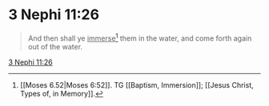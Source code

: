 # 3 Nephi 11:26

> And then shall ye <u>immerse</u>[^a] them in the water, and come forth again out of the water.

[3 Nephi 11:26](https://www.churchofjesuschrist.org/study/scriptures/bofm/3-ne/11?lang=eng&id=p26#p26)


[^a]: [[Moses 6.52|Moses 6:52]]. TG [[Baptism, Immersion]]; [[Jesus Christ, Types of, in Memory]].
